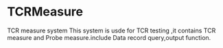 # TCRMeasure
TCR measure system
This system is usde for TCR testing ,it contains TCR measure and Probe measure.include Data record query,output function.
